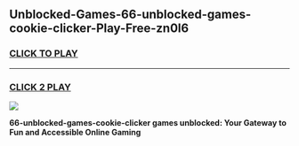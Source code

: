 
## Unblocked-Games-66-unblocked-games-cookie-clicker-Play-Free-zn0l6
<h3>
<a href="https://premium76.site?title=66-unblocked-games-cookie-clicker&ref=18A1">CLICK TO PLAY</a></h3>
<hr>

<h3>
<a href="https://premium76.site?title=66-unblocked-games-cookie-clicker&ref=18A1">CLICK 2 PLAY</a>
  
</h3>

<a href="https://premium76.site?title=66-unblocked-games-cookie-clicker&ref=18A1"><img src="https://clearcache.store/games.png"></a>


**66-unblocked-games-cookie-clicker games unblocked: Your Gateway to Fun and Accessible Online Gaming**
